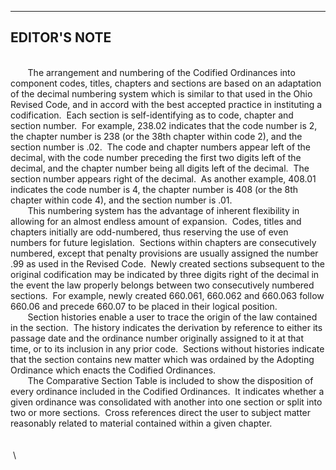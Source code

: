   -------------------
  **EDITOR'S NOTE**
  -------------------

 \
       The arrangement and numbering of the Codified Ordinances into
component codes, titles, chapters and sections are based on an
adaptation of the decimal numbering system which is similar to that used
in the Ohio Revised Code, and in accord with the best accepted practice
in instituting a codification.  Each section is self-identifying as to
code, chapter and section number.  For example, 238.02 indicates that
the code number is 2, the chapter number is 238 (or the 38th chapter
within code 2), and the section number is .02.  The code and chapter
numbers appear left of the decimal, with the code number preceding the
first two digits left of the decimal, and the chapter number being all
digits left of the decimal.  The section number appears right of the
decimal.  As another example, 408.01 indicates the code number is 4, the
chapter number is 408 (or the 8th chapter within code 4), and the
section number is .01.
 \
       This numbering system has the advantage of inherent flexibility
in allowing for an almost endless amount of expansion.  Codes, titles
and chapters initially are odd-numbered, thus reserving the use of even
numbers for future legislation.  Sections within chapters are
consecutively numbered, except that penalty provisions are usually
assigned the number .99 as used in the Revised Code.  Newly created
sections subsequent to the original codification may be indicated by
three digits right of the decimal in the event the law properly belongs
between two consecutively numbered sections.  For example, newly created
660.061, 660.062 and 660.063 follow 660.06 and precede 660.07 to be
placed in their logical position.
 \
       Section histories enable a user to trace the origin of the law
contained in the section.  The history indicates the derivation by
reference to either its passage date and the ordinance number originally
assigned to it at that time, or to its inclusion in any prior code. 
Sections without histories indicate that the section contains new matter
which was ordained by the Adopting Ordinance which enacts the Codified
Ordinances.
 \
       The Comparative Section Table is included to show the disposition
of every ordinance included in the Codified Ordinances.  It indicates
whether a given ordinance was consolidated with another into one section
or split into two or more sections.  Cross references direct the user to
subject matter reasonably related to material contained within a given
chapter.
 \
  \
  \
  \

